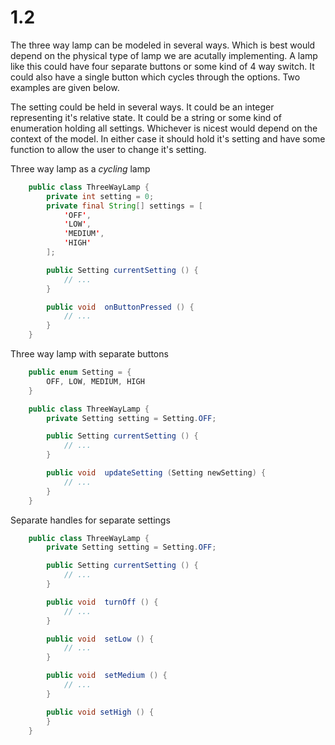 # 1.2
The three way lamp can be modeled in several ways. Which is best would depend on the physical type of lamp we are acutally
implementing. A lamp like this could have four separate buttons or some kind of 4 way switch. It could also have a single
button which cycles through the options. Two examples are given below.

The setting could be held in several ways. It could be an integer representing it's relative state. It could be a string
or some kind of enumeration holding all settings. Whichever is nicest would depend on the context of the model.
In either case it should hold it's setting and have some function to allow the user to change it's setting.

Three way lamp as a *cycling* lamp
```java
    public class ThreeWayLamp {
        private int setting = 0;
        private final String[] settings = [
            'OFF',
            'LOW',
            'MEDIUM',
            'HIGH'
        ];

        public Setting currentSetting () {
            // ...
        }

        public void  onButtonPressed () {
            // ...
        }
    }
```

Three way lamp with separate buttons
```java
    public enum Setting = {
        OFF, LOW, MEDIUM, HIGH
    }

    public class ThreeWayLamp {
        private Setting setting = Setting.OFF;

        public Setting currentSetting () {
            // ...
        }

        public void  updateSetting (Setting newSetting) {
            // ...
        }
    }
```


Separate handles for separate settings
```java
    public class ThreeWayLamp {
        private Setting setting = Setting.OFF;

        public Setting currentSetting () {
            // ...
        }

        public void  turnOff () {
            // ...
        }

        public void  setLow () {
            // ...
        }

        public void  setMedium () {
            // ...
        }

        public void setHigh () {
        }
    }
```

